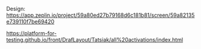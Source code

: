 Design: https://app.zeplin.io/project/59a80ed27b79168d6c181b81/screen/59a82135e739110f7be69420

https://platform-for-testing.github.io/front/DrafLayout/Tatsiak/all%20activations/index.html